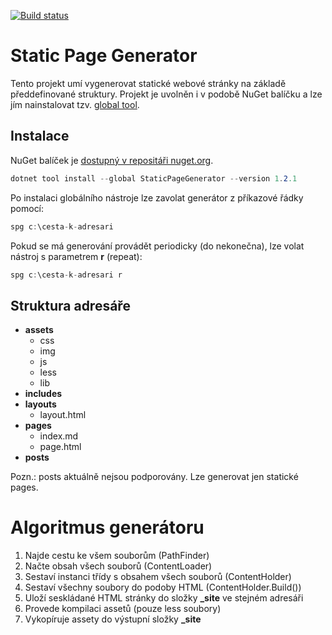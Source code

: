[![Build status](https://mholec.visualstudio.com/DEV/_apis/build/status/NuGet%20Packages/StaticPageGenerator)](https://mholec.visualstudio.com/DEV/_build/latest?definitionId=53)

# Static Page Generator
Tento projekt umí vygenerovat statické webové stránky na základě předdefinované struktury. Projekt je uvolněn i v podobě NuGet balíčku a lze jím nainstalovat tzv. [global tool](https://docs.microsoft.com/en-us/dotnet/core/tools/global-tools).

## Instalace 

NuGet balíček je [dostupný v repositáři nuget.org](https://www.nuget.org/packages/StaticPageGenerator/).


```c#
dotnet tool install --global StaticPageGenerator --version 1.2.1
```

Po instalaci globálního nástroje lze zavolat generátor z příkazové řádky pomocí:

```c#
spg c:\cesta-k-adresari
```

Pokud se má generování provádět periodicky (do nekonečna), lze volat nástroj s parametrem **r** (repeat):

```c#
spg c:\cesta-k-adresari r
```

## Struktura adresáře
- **assets**
  - css
  - img
  - js
  - less
  - lib
- **includes**
- **layouts**
  - layout.html
- **pages**
  - index.md
  - page.html
- **posts**

Pozn.: posts aktuálně nejsou podporovány. Lze generovat jen statické pages.

# Algoritmus generátoru

1. Najde cestu ke všem souborům (PathFinder)
2. Načte obsah všech souborů (ContentLoader)
3. Sestaví instanci třídy s obsahem všech souborů (ContentHolder)
4. Sestaví všechny soubory do podoby HTML (ContentHolder.Build())
5. Uloží seskládané HTML stránky do složky **_site** ve stejném adresáři
6. Provede kompilaci assetů (pouze less soubory)
7. Vykopíruje assety do výstupní složky **_site**

